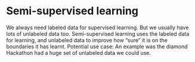 # Semi-supervised learning

  
We always need labeled data for supervised learning. But we usually have lots of unlabeled data too. Semi-supervised learning uses the labeled data for learning, and unlabeled data to improve how “sure” it is on the boundaries it has learnt. Potential use case: An example was the diamond Hackathon had a huge set of unlabeled data we could use.

